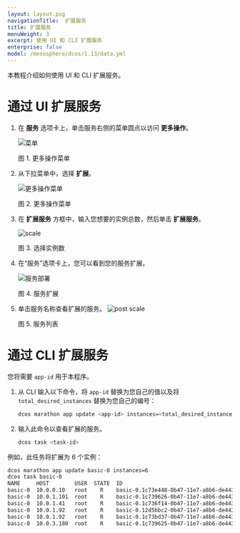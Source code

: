 ```yaml
---
layout: layout.pug
navigationTitle:  扩展服务
title: 扩展服务
menuWeight: 3
excerpt: 使用 UI 和 CLI 扩展服务
enterprise: false
model: /mesosphere/dcos/1.13/data.yml
---
```


本教程介绍如何使用 UI 和 CLI 扩展服务。

# 通过 UI 扩展服务

1. 在 **服务** 选项卡上，单击服务右侧的菜单圆点以访问 **更多操作**。

    ![菜单](/mesosphere/dcos/cn/1.13/img/GUI-Services-More-Actions_Callout.png)
   
    图 1. 更多操作菜单

2. 从下拉菜单中，选择 **扩展**。

   ![更多操作菜单](/mesosphere/dcos/cn/1.13/img/GUI-Services-More-Actions-Menu.png)

   图 2. 更多操作菜单

3. 在 **扩展服务** 方框中，输入您想要的实例总数，然后单击 **扩展服务**。

   ![scale](/mesosphere/dcos/cn/1.13/img/GUI-Services-Scale-Service-Instances.png)

   图 3. 选择实例数

4. 在“服务”选项卡上，您可以看到您的服务扩展。

    ![服务部署](/mesosphere/dcos/cn/1.13/img/GUI-Services-Scale-Confirmation.png)
    
    图 4. 服务扩展

5. 单击服务名称查看扩展的服务。
   ![post scale](/mesosphere/dcos/cn/1.13/img/GUI-Services-Scaled-Service.png)

   图 5. 服务列表 

# 通过 CLI 扩展服务

您将需要 `app-id` 用于本程序。

1. 从 CLI 输入以下命令，将 `app-id` 替换为您自己的值以及将 `total_desired_instances` 替换为您自己的编号：

    ```bash
    dcos marathon app update <app-id> instances=<total_desired_instances>
    ```

1. 输入此命令以查看扩展的服务。

    ```bash
    dcos task <task-id>
    ```


例如，此任务将扩展为 6 个实例：

```bash
dcos marathon app update basic-0 instances=6
dcos task basic-0
NAME     HOST        USER  STATE  ID                                            
basic-0  10.0.0.10   root    R    basic-0.1c73e448-0b47-11e7-a8b6-de4438bbb8f0  
basic-0  10.0.1.101  root    R    basic-0.1c739626-0b47-11e7-a8b6-de4438bbb8f0  
basic-0  10.0.1.41   root    R    basic-0.1c736f14-0b47-11e7-a8b6-de4438bbb8f0  
basic-0  10.0.1.92   root    R    basic-0.12d5bbc2-0b47-11e7-a8b6-de4438bbb8f0  
basic-0  10.0.1.92   root    R    basic-0.1c73bd37-0b47-11e7-a8b6-de4438bbb8f0  
basic-0  10.0.3.180  root    R    basic-0.1c739625-0b47-11e7-a8b6-de4438bbb8f0
```
